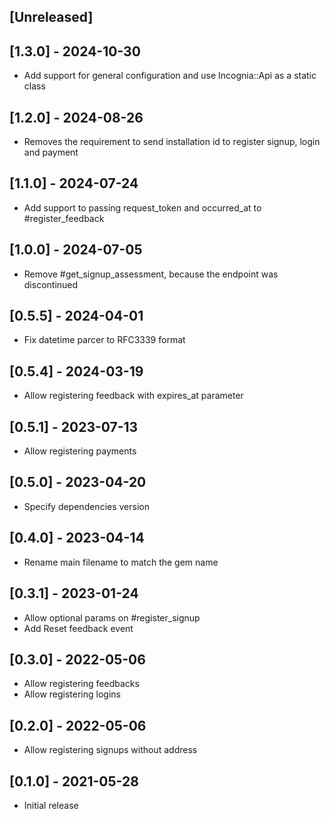 ## [Unreleased]

## [1.3.0] - 2024-10-30

- Add support for general configuration and use Incognia::Api as a static class

## [1.2.0] - 2024-08-26

- Removes the requirement to send installation id to register signup, login and payment

## [1.1.0] - 2024-07-24

- Add support to passing request_token and occurred_at to #register_feedback

## [1.0.0] - 2024-07-05

- Remove #get_signup_assessment, because the endpoint was discontinued

## [0.5.5] - 2024-04-01

- Fix datetime parcer to RFC3339 format

## [0.5.4] - 2024-03-19

- Allow registering feedback with expires_at parameter 

## [0.5.1] - 2023-07-13

- Allow registering payments

## [0.5.0] - 2023-04-20

- Specify dependencies version

## [0.4.0] - 2023-04-14

- Rename main filename to match the gem name

## [0.3.1] - 2023-01-24

- Allow optional params on #register_signup
- Add Reset feedback event

## [0.3.0] - 2022-05-06

- Allow registering feedbacks
- Allow registering logins

## [0.2.0] - 2022-05-06

- Allow registering signups without address

## [0.1.0] - 2021-05-28

- Initial release
